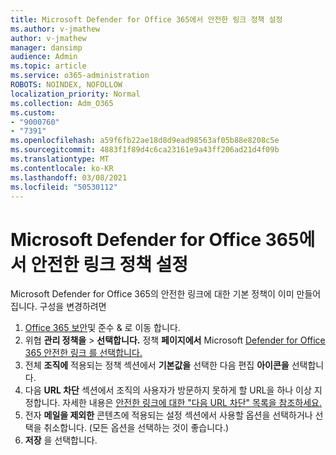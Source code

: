 ```yaml
---
title: Microsoft Defender for Office 365에서 안전한 링크 정책 설정
ms.author: v-jmathew
author: v-jmathew
manager: dansimp
audience: Admin
ms.topic: article
ms.service: o365-administration
ROBOTS: NOINDEX, NOFOLLOW
localization_priority: Normal
ms.collection: Adm_O365
ms.custom:
- "9000760"
- "7391"
ms.openlocfilehash: a59f6fb22ae18d8d9ead98563af05b88e8208c5e
ms.sourcegitcommit: 4883f1f89d4c6ca23161e9a43ff206ad21d4f09b
ms.translationtype: MT
ms.contentlocale: ko-KR
ms.lasthandoff: 03/08/2021
ms.locfileid: "50530112"
---
```

# <a name="set-up-safe-link-policies-in-microsoft-defender-for-office-365"></a>Microsoft Defender for Office 365에서 안전한 링크 정책 설정

Microsoft Defender for Office 365의 안전한 링크에 대한 기본 정책이 이미 만들어집니다. 구성을 변경하려면

1. [Office 365 보안](https://go.microsoft.com/fwlink/p/?linkid=2077143)및 준수 & 로 이동 합니다.
2. 위협 **관리 정책을**  >  **선택합니다.** 정책 **페이지에서** Microsoft [Defender for Office 365 안전한 링크 를 선택합니다.](https://go.microsoft.com/fwlink/?linkid=2101058)
3. 전체 **조직에** 적용되는 정책 섹션에서 **기본값을** 선택한 다음 편집 **아이콘을** 선택합니다.
4. 다음 **URL 차단** 섹션에서 조직의 사용자가 방문하지 못하게 할 URL을 하나 이상 지정합니다. 자세한 내용은 [안전한 링크에 대한 "다음 URL 차단" 목록을 참조하세요.](https://go.microsoft.com/fwlink/?linkid=2092123)
5. 전자 **메일을 제외한** 콘텐츠에 적용되는 설정 섹션에서 사용할 옵션을 선택하거나 선택을 취소합니다. (모든 옵션을 선택하는 것이 좋습니다.)
6. **저장** 을 선택합니다.
